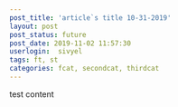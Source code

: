 ```yaml
---
post_title: 'article`s title 10-31-2019'
layout: post
post_status: future
post_date: 2019-11-02 11:57:30
userlogin:  sivyel
tags: ft, st
categories: fcat, secondcat, thirdcat
---
```

test content
